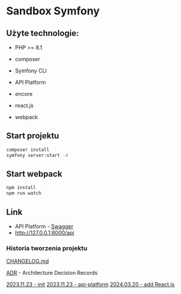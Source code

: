 # Sandbox Symfony

## Użyte technologie:
- PHP >= 8.1
- composer
- Symfony CLI
- API Platform

- encore
- react.js
- webpack

## Start projektu
```bash
composer install
symfony server:start -d
```

## Start webpack
```bash
npm install
npm run watch 
```

## Link 
- API Platform  - [Swagger](http://127.0.0.1:8000/api/docs)
- http://127.0.0.1:8000/api



### Historia tworzenia projektu

[CHANGELOG.md](./CHANGELOG.md)

[ADR](./docs/adr) - Architecture Decision Records

[2023.11.23 - init](./docs/adr/2023.11.23_init.md)
[2023.11.23 - api-platform](./docs/adr/2023.11.23-api-platform.md)
[2024.03.20 - add React.js](./docs/adr/2024.03.20-add-react.md)
